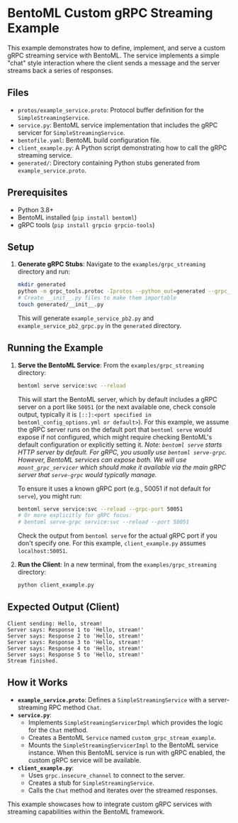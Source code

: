 # BentoML Custom gRPC Streaming Example

This example demonstrates how to define, implement, and serve a custom gRPC streaming service with BentoML. The service implements a simple "chat" style interaction where the client sends a message and the server streams back a series of responses.

## Files

- `protos/example_service.proto`: Protocol buffer definition for the `SimpleStreamingService`.
- `service.py`: BentoML service implementation that includes the gRPC servicer for `SimpleStreamingService`.
- `bentofile.yaml`: BentoML build configuration file.
- `client_example.py`: A Python script demonstrating how to call the gRPC streaming service.
- `generated/`: Directory containing Python stubs generated from `example_service.proto`.

## Prerequisites

- Python 3.8+
- BentoML installed (`pip install bentoml`)
- gRPC tools (`pip install grpcio grpcio-tools`)

## Setup

1.  **Generate gRPC Stubs**:
    Navigate to the `examples/grpc_streaming` directory and run:
    ```bash
    mkdir generated
    python -m grpc_tools.protoc -Iprotos --python_out=generated --grpc_python_out=generated protos/example_service.proto
    # Create __init__.py files to make them importable
    touch generated/__init__.py
    ```
    This will generate `example_service_pb2.py` and `example_service_pb2_grpc.py` in the `generated` directory.

## Running the Example

1.  **Serve the BentoML Service**:
    From the `examples/grpc_streaming` directory:
    ```bash
    bentoml serve service:svc --reload
    ```
    This will start the BentoML server, which by default includes a gRPC server on a port like `50051` (or the next available one, check console output, typically it is `[::]:<port specified in bentoml_config_options.yml or default>`). For this example, we assume the gRPC server runs on the default port that `bentoml serve` would expose if not configured, which might require checking BentoML's default configuration or explicitly setting it.
    *Note: `bentoml serve` starts HTTP server by default. For gRPC, you usually use `bentoml serve-grpc`. However, BentoML services can expose both. We will use `mount_grpc_servicer` which should make it available via the main gRPC server that `serve-grpc` would typically manage.*

    To ensure it uses a known gRPC port (e.g., 50051 if not default for `serve`), you might run:
    ```bash
    bentoml serve service:svc --reload --grpc-port 50051 
    # Or more explicitly for gRPC focus:
    # bentoml serve-grpc service:svc --reload --port 50051
    ```
    Check the output from `bentoml serve` for the actual gRPC port if you don't specify one. For this example, `client_example.py` assumes `localhost:50051`.

2.  **Run the Client**:
    In a new terminal, from the `examples/grpc_streaming` directory:
    ```bash
    python client_example.py
    ```

## Expected Output (Client)

```
Client sending: Hello, stream!
Server says: Response 1 to 'Hello, stream!'
Server says: Response 2 to 'Hello, stream!'
Server says: Response 3 to 'Hello, stream!'
Server says: Response 4 to 'Hello, stream!'
Server says: Response 5 to 'Hello, stream!'
Stream finished.
```

## How it Works

-   **`example_service.proto`**: Defines a `SimpleStreamingService` with a server-streaming RPC method `Chat`.
-   **`service.py`**:
    -   Implements `SimpleStreamingServicerImpl` which provides the logic for the `Chat` method.
    -   Creates a BentoML `Service` named `custom_grpc_stream_example`.
    -   Mounts the `SimpleStreamingServicerImpl` to the BentoML service instance. When this BentoML service is run with gRPC enabled, the custom gRPC service will be available.
-   **`client_example.py`**:
    -   Uses `grpc.insecure_channel` to connect to the server.
    -   Creates a stub for `SimpleStreamingService`.
    -   Calls the `Chat` method and iterates over the streamed responses.

This example showcases how to integrate custom gRPC services with streaming capabilities within the BentoML framework.
```
